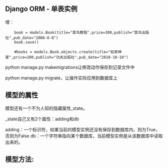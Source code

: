 ## Django ORM - 单表实例
增：
```
    book = models.Book(title="菜鸟教程",price=300,publish="菜鸟出版社",pub_date="2008-8-8") 
    book.save()
    
    #books = models.Book.objects.create(title="如来神掌",price=200,publish="功夫出版社",pub_date="2010-10-10") 
```

python manage.py makemigrations让修改动作保存到记录文件中

python manage.py migrate，让操作实际应用到数据库上

## 模型的属性
模型还有一个不为人知的隐藏属性_state。

_state自己又有2个属性：adding和db

adding：一个标识符，如果当前的模型实例还没有保存到数据库内，则为True，否则为False
db：一个字符串指向某个数据库，当前模型实例是从该数据库中读取出来的。

## 模型方法:






